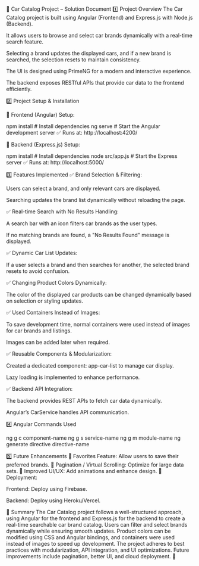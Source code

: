 🚀 Car Catalog Project – Solution Document
1️⃣ Project Overview
The Car Catalog project is built using Angular (Frontend) and Express.js with Node.js (Backend).

It allows users to browse and select car brands dynamically with a real-time search feature.

Selecting a brand updates the displayed cars, and if a new brand is searched, the selection resets to maintain consistency.

The UI is designed using PrimeNG for a modern and interactive experience.

The backend exposes RESTful APIs that provide car data to the frontend efficiently.

2️⃣ Project Setup & Installation

🔹 Frontend (Angular) Setup:

npm install       # Install dependencies
ng serve          # Start the Angular development server
✅ Runs at: http://localhost:4200/

🔹 Backend (Express.js) Setup:

npm install       # Install dependencies
node src/app.js         # Start the Express server 
✅ Runs at: http://localhost:5000/

3️⃣ Features Implemented
✅ Brand Selection & Filtering:

Users can select a brand, and only relevant cars are displayed.

Searching updates the brand list dynamically without reloading the page.

✅ Real-time Search with No Results Handling:

A search bar with an icon filters car brands as the user types.

If no matching brands are found, a "No Results Found" message is displayed.

✅ Dynamic Car List Updates:

If a user selects a brand and then searches for another, the selected brand resets to avoid confusion.

✅ Changing Product Colors Dynamically:

The color of the displayed car products can be changed dynamically based on selection or styling updates.

✅ Used Containers Instead of Images:

To save development time, normal containers were used instead of images for car brands and listings.

Images can be added later when required.

✅ Reusable Components & Modularization:

Created a dedicated component: app-car-list to manage car display.

Lazy loading is implemented to enhance performance.

✅ Backend API Integration:

The backend provides REST APIs to fetch car data dynamically.

Angular’s CarService handles API communication.

4️⃣ Angular Commands Used

ng g c component-name
ng g s service-name
ng g m module-name
ng generate directive directive-name

5️⃣ Future Enhancements
🚀 Favorites Feature: Allow users to save their preferred brands.
🚀 Pagination / Virtual Scrolling: Optimize for large data sets.
🚀 Improved UI/UX: Add animations and enhance design.
🚀 Deployment:

Frontend: Deploy using Firebase.

Backend: Deploy using Heroku/Vercel.


📌 Summary
The Car Catalog project follows a well-structured approach, using Angular for the frontend and Express.js for the backend to create a real-time searchable car brand catalog. Users can filter and select brands dynamically while ensuring smooth updates. Product colors can be modified using CSS and Angular bindings, and containers were used instead of images to speed up development. The project adheres to best practices with modularization, API integration, and UI optimizations. Future improvements include pagination, better UI, and cloud deployment. 🚀
